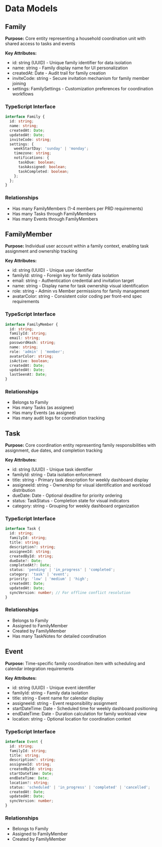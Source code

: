 # Data Models

## Family

**Purpose:** Core entity representing a household coordination unit with shared access to tasks and events

**Key Attributes:**
- id: string (UUID) - Unique family identifier for data isolation
- name: string - Family display name for UI personalization
- createdAt: Date - Audit trail for family creation
- inviteCode: string - Secure invitation mechanism for family member joining
- settings: FamilySettings - Customization preferences for coordination workflows

### TypeScript Interface

```typescript
interface Family {
  id: string;
  name: string;
  createdAt: Date;
  updatedAt: Date;
  inviteCode: string;
  settings: {
    weekStartDay: 'sunday' | 'monday';
    timezone: string;
    notifications: {
      taskDue: boolean;
      taskAssigned: boolean;
      taskCompleted: boolean;
    };
  };
}
```

### Relationships
- Has many FamilyMembers (1-4 members per PRD requirements)
- Has many Tasks through FamilyMembers
- Has many Events through FamilyMembers

## FamilyMember

**Purpose:** Individual user account within a family context, enabling task assignment and ownership tracking

**Key Attributes:**
- id: string (UUID) - Unique user identifier
- familyId: string - Foreign key for family data isolation
- email: string - Authentication credential and invitation target
- name: string - Display name for task ownership visual identification
- role: string - Admin vs Member permissions for family management
- avatarColor: string - Consistent color coding per front-end spec requirements

### TypeScript Interface

```typescript
interface FamilyMember {
  id: string;
  familyId: string;
  email: string;
  passwordHash: string;
  name: string;
  role: 'admin' | 'member';
  avatarColor: string;
  isActive: boolean;
  createdAt: Date;
  updatedAt: Date;
  lastSeenAt: Date;
}
```

### Relationships
- Belongs to Family
- Has many Tasks (as assignee)
- Has many Events (as assignee)
- Has many audit logs for coordination tracking

## Task

**Purpose:** Core coordination entity representing family responsibilities with assignment, due dates, and completion tracking

**Key Attributes:**
- id: string (UUID) - Unique task identifier
- familyId: string - Data isolation enforcement
- title: string - Primary task description for weekly dashboard display
- assigneeId: string - Ownership for visual identification and workload distribution
- dueDate: Date - Optional deadline for priority ordering
- status: TaskStatus - Completion state for visual indicators
- category: string - Grouping for weekly dashboard organization

### TypeScript Interface

```typescript
interface Task {
  id: string;
  familyId: string;
  title: string;
  description?: string;
  assigneeId: string;
  createdById: string;
  dueDate?: Date;
  completedAt?: Date;
  status: 'pending' | 'in_progress' | 'completed';
  category: 'task' | 'event';
  priority: 'low' | 'medium' | 'high';
  createdAt: Date;
  updatedAt: Date;
  syncVersion: number; // For offline conflict resolution
}
```

### Relationships
- Belongs to Family
- Assigned to FamilyMember
- Created by FamilyMember
- Has many TaskNotes for detailed coordination

## Event

**Purpose:** Time-specific family coordination item with scheduling and calendar integration requirements

**Key Attributes:**
- id: string (UUID) - Unique event identifier
- familyId: string - Family data isolation
- title: string - Event name for calendar display
- assigneeId: string - Event responsibility assignment
- startDateTime: Date - Scheduled time for weekly dashboard positioning
- endDateTime: Date - Duration calculation for family workload view
- location: string - Optional location for coordination context

### TypeScript Interface

```typescript
interface Event {
  id: string;
  familyId: string;
  title: string;
  description?: string;
  assigneeId: string;
  createdById: string;
  startDateTime: Date;
  endDateTime: Date;
  location?: string;
  status: 'scheduled' | 'in_progress' | 'completed' | 'cancelled';
  createdAt: Date;
  updatedAt: Date;
  syncVersion: number;
}
```

### Relationships
- Belongs to Family
- Assigned to FamilyMember
- Created by FamilyMember
